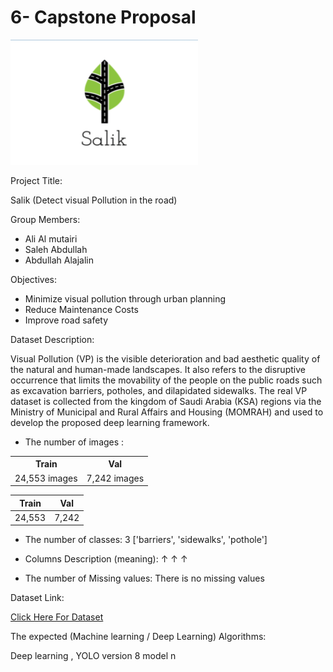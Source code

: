# 6- Capstone Proposal


<img src='logo.png' style=" margin-left:200; margin-bottom:30; margin-top:10; " height=200; width=300;>

Project Title:

Salik (Detect visual Pollution in the road) 

Group Members:

- Ali Al mutairi
- Saleh Abdullah
- Abdullah Alajalin

Objectives:

- Minimize visual pollution through urban planning
- Reduce Maintenance Costs 
- Improve road safety 

Dataset Description:

Visual Pollution (VP) is the visible deterioration and bad aesthetic quality of the natural and human-made landscapes. It also refers to the disruptive occurrence that limits the movability of the people on the public roads such as excavation barriers, potholes, and dilapidated sidewalks. The real VP dataset is collected from the kingdom of Saudi Arabia (KSA) regions via the Ministry of Municipal and Rural Affairs and Housing (MOMRAH) and used to develop the proposed deep learning framework.

- The number of images : 

<table align="center" >
        <tr><th>Train</th><th>Val</th></tr>
        <tr><td>24,553 images </td><td>7,242 images </td></tr>
        </table>

| Train| Val |
| ----- | -------- |
| 24,553 | 7,242|

- The number of classes: 3 ['barriers', 'sidewalks', 'pothole']

- Columns Description (meaning): ↑  ↑  ↑

- The number of Missing values: There is no missing values

Dataset Link: 

[Click Here For Dataset](https://data.mendeley.com/datasets/bb7b8vtwry/5)



The expected (Machine learning / Deep Learning) Algorithms:

Deep learning , YOLO version 8 model n

